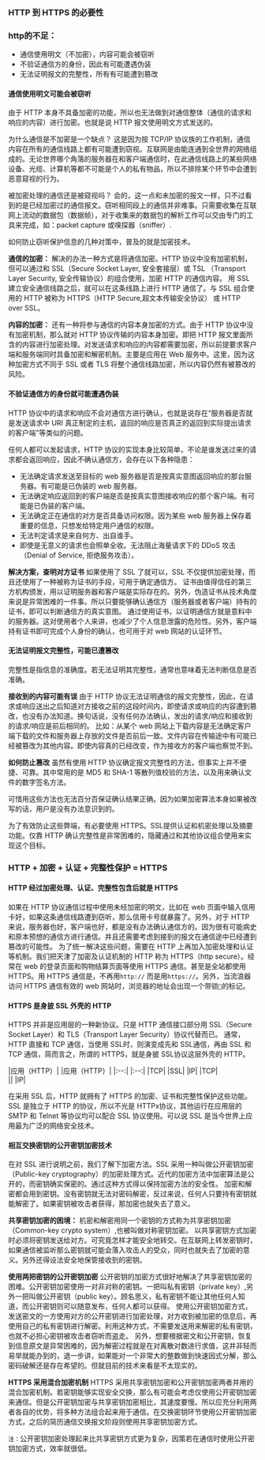 ### HTTP 到 HTTPS 的必要性

### http的不足：
- 通信使用明文（不加密），内容可能会被窃听
- 不验证通信方的身份，因此有可能遭遇伪装
- 无法证明报文的完整性，所有有可能遭到篡改


#### **通信使用明文可能会被窃听**
由于 HTTP 本身不具备加密的功能，所以也无法做到对通信整体（通信的请求和响应的内容）进行加密。也就是说 HTTP 报文使用明文方式发送的。

为什么通信是不加密是一个缺点？
这是因为按 TCP/IP 协议族的工作机制，通信内容在所有的通信线路上都有可能遭到窃视。互联网是由能连通到全世界的网络组成的。无论世界哪个角落的服务器在和客户端通信时，在此通信线路上的某些网络设备、光缆、计算机等都不可能是个人的私有物品，所以不排除某个环节中会遭到恶意窥视的行为。

被加密处理的通信还是被窥视吗？
会的，这一点和未加密的报文一样，只不过看到的是已经加密过的通信报文。窃听相同段上的通信并非难事。只需要收集在互联网上流动的数据包（数据帧），对于收集来的数据包的解析工作可以交由专门的工具来完成，如：packet capture 或嗅探器（sniffer）.


如何防止窃听保护信息的几种对策中，普及的就是加密技术。

**通信的加密：**
解决的办法一种方式是将通信加密。HTTP 协议中没有加密机制，但可以通过和 SSL（Secure Socket Layer, 安全套接层）或 TSL （Transport Layer Security, 安全传输协议）的组合使用，加密 HTTP 的通信内容。
用 SSL 建立安全通信线路之后，就可以在这条线路上进行 HTTP 通信了。与 SSL 组合使用的 HTTP 被称为 HTTPS（HTTP Secure,超文本传输安全协议） 或 HTTP over SSL。


**内容的加密：**
还有一种将参与通信的内容本身加密的方式。由于 HTTP 协议中没有加密机制，那么就对 HTTP 协议传输的内容本身加密。即把 HTTP 报文里面所含的内容进行加密处理。对发送请求和响应的内容都需要加密，所以前提要求客户端和服务端同时具备加密和解密机制。主要是应用在 Web 服务中。这里，因为这种加密方式不同于 SSL 或者 TLS 将整个通信线路加密，所以内容仍然有被篡改的风险。


#### 不验证通信方的身份就可能遭遇伪装
HTTP 协议中的请求和响应不会对通信方进行确认，也就是说存在“服务器是否就是发送请求中 URI 真正制定的主机，返回的响应是否真正的返回到实际提出请求的客户端”等类似的问题。

任何人都可以发起请求，HTTP 协议的实现本身比较简单，不论是谁发送过来的请求都会返回响应，因此不确认通信方，会存在以下各种隐患：
- 无法确定请求发送至目标的 web 服务器是否是按真实意图返回响应的那台服务器。有可能是已伪装的 web 服务器。
- 无法确定响应返回到的客户端是否是按真实意图接收响应的那个客户端。有可能是已伪装的客户端。
- 无法确定正在通信的对方是否具备访问权限。因为某些 web 服务器上保存着重要的信息，只想发给特定用户通信的权限。
- 无法判定请求是来自何方、出自谁手。
- 即使是无意义的请求也会照单全收。无法阻止海量请求下的 DDoS 攻击（Denial of Service, 拒绝服务攻击）。

**解决方案，查明对方证书**
如果使用了 SSL 了就可以，SSL 不仅提供加密处理，而且还使用了一种被称为证书的手段，可用于确定通信方。
证书由值得信任的第三方机构颁发，用以证明服务器和客户端是实际存在的。另外，伪造证书从技术角度来说是异常困难的一件事。所以只要能够确认通信方（服务器或者客户端）持有的证书，即可以判断通信方的真实意图。
通过使用证书，以证明通信方就是意料中的服务器。这对使用者个人来讲，也减少了个人信息泄露的危险性。另外，客户端持有证书即可完成个人身份的确认，也可用于对 web 网站的认证环节。


#### 无法证明报文完整性，可能已遭篡改
完整性是指信息的准确度。若无法证明其完整性，通常也意味着无法判断信息是否准确。

**接收到的内容可能有误**
由于 HTTP 协议无法证明通信的报文完整性，因此，在请求或响应送出之后知道对方接收之前的这段时间内，即使请求或响应的内容遭到篡改，也没有办法知道。换句话说，没有任何办法确认，发出的请求/响应和接收到的请求/响应是前后相同的。
比如：从某个 web 网站上下载内容是无法确定客户端下载的文件和服务器上存放的文件是否前后一致。文件内容在传输途中有可能已经被篡改为其他内容。即使内容真的已经改变，作为接收方的客户端也察觉不到。

**如何防止篡改**
虽然有使用 HTTP 协议确定报文完整性的方法，但事实上并不便捷、可靠。其中常用的是 MD5 和 SHA-1 等散列值校验的方法，以及用来确认文件的数字签名方法。

可惜用这些方法也无法百分百保证确认结果正确。因为如果加密算法本身如果被改写的话，用户是没有办法意识到的。

为了有效防止这些弊端，有必要使用 HTTPS。SSL提供认证和机密处理以及摘要功能。仅靠 HTTP 确认完整性是非常困难的，隐藏通过和其他协议组合使用来实现这个目标。

### HTTP + 加密 + 认证 + 完整性保护 = HTTPS
#### HTTP 经过加密处理、认证、完整性包含后就是 HTTPS
如果在 HTTP 协议通信过程中使用未经加密的明文，比如在 web 页面中输入信用卡好，如果这条通信线路遭到窃听，那么信用卡号就暴露了。另外，对于 HTTP 来说，服务器也好，客户端也好，都是没有办法确认通信方的。因为很有可能病史和原本预想的通信方进行通信。并且还需要考虑到接到的报文在通信途中已经遭到篡改的可能性。
为了统一解决这些问题，需要在 HTTP 上再加入加密处理和认证等机制。我们把天津了加密及认证机制的 HTTP 称为 HTTPS（http secure）。经常在 web 的登录页面和购物结算页面等使用 HTTPS 通信。甚至是全站都使用 HTTPS。用 HTTPS 通信是，不再用`http://` 而是用`https://`。另外，当流浪器访问 HTTPS 通信有效的 web 网站时，浏览器的地址会出现一个带锁`🔐`的标记。

#### HTTPS 是身披 SSL 外壳的 HTTP
HTTPS 并非是应用层的一种新协议。只是 HTTP 通信接口部分用 SSL（Secure Socket Layer）和 TLS（Transport Layer Security）协议代替而已。
通常，HTTP 直接和 TCP 通信，当使用 SSL时，则演变成先和 SSL通信，再由 SSL 和 TCP 通信，简而言之，所谓的 HTTPS，就是身披 SSL协议这层外壳的 HTTP。

|应用（HTTP）|      |应用（HTTP）| 
|:--:|     |:--:|
|TCP|        |SSL|
|IP|        |TCP|  
||        |IP|     

在采用 SSL 后，HTTP 就拥有了 HTTPS 的加密、证书和完整性保护这些功能。SSL 是独立于 HTTP 的协议，所以不光是 HTTPx协议，其他运行在应用层的 SMTP 和 Telnet 等协议均可以配合 SSL 协议使用。可以说 SSL 是当今世界上应用最为广泛的网络安全技术。

#### 相互交换密钥的公开密钥加密技术
在对 SSL 进行说明之前，我们了解下加密方法。SSL 采用一种叫做公开密钥加密（Public-key cryptography）的加密处理方式。近代的加密方法中加密算法是公开的，而密钥确实保密的。通过这种方式得以保持加密方法的安全性。
加密和解密都会用到密钥。没有密钥就无法对密码解密，反过来说，任何人只要持有密钥就能解密了。如果密钥被攻击者获得，那加密也就失去了意义。

**共享密钥加密的困境：**
机密和解密用同一个密钥的方式称为共享密钥加密（Common-key crypto system）,也被叫做对称密钥加密。
以共享密钥方式加密时必须将密钥发送给对方。可究竟怎样才能安全地转交。在互联网上转发密钥时，如果通信被监听那么密钥就可能会落入攻击人的受众，同时也就失去了加密的意义。另外还得设法安全地保管接收到的密钥。

**使用两把密钥的公开密钥加密**
公开密钥的加密方式很好地解决了共享密钥加密的困难。公开密钥加密使用一对非对称的密钥。一把叫私有密钥（private key）,另外一把叫做公开密钥（public key）。顾名思义，私有密钥不能让其他任何人知道，而公开密钥则可以随意发布，任何人都可以获得。
使用公开密钥加密方式，发送密文的一方使用对方的公开密钥进行加密处理，对方收到被加密的信息后，再使用自己的私有密钥进行解密。利用这种方式，不需要发送用来解密的私有密钥，也就不必担心密钥被攻击者窃听而盗走。
另外，想要根据密文和公开密钥，恢复到信息原文是异常困难的，因为解密过程就是在对离散对数进行求值，这并非轻而易举就能办到的，退一步讲，如果能对一个非常大的整数做到快速因式分解，那么密码破解还是存在希望的。但就目前的技术来看是不太现实的。

**HTTPS 采用混合加密机制**
HTTPS 采用共享密钥加密和公开密钥加密两者并用的混合加密机制。若密钥能够实现安全交换，那么有可能会考虑仅使用公开密钥加密来通信。但是公开密钥加密与共享密钥加密相比，其速度要慢。所以应充分利用两者各自的优势，将多种方法组合起来用于通信。在交换密钥环节使用公开密钥加密方式，之后的简历通信交换报文阶段则使用共享密钥加密方式。

`注：`公开密钥加密处理起来比共享密钥方式更为复杂，因策若在通信时使用公开密钥加密方式，效率就很低。













